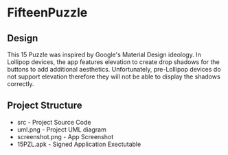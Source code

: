 # FifteenPuzzle

## Design
This 15 Puzzle was inspired by Google's Material Design ideology. In Lollipop devices, the app features elevation to create drop shadows for the buttons to add additional aesthetics. Unfortunately, pre-Lollipop devices do not support elevation therefore they will not be able to display the shadows correctly.

## Project Structure
* src - Project Source Code
* uml.png - Project UML diagram
* screenshot.png - App Screenshot
* 15PZL.apk - Signed Application Exectutable
